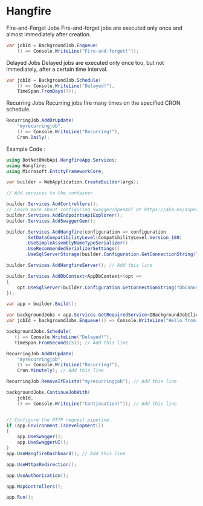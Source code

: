 # Hangfire

Fire-and-Forget Jobs
Fire-and-forget jobs are executed only once and almost immediately after creation.

```csharp
var jobId = BackgroundJob.Enqueue(
    () => Console.WriteLine("Fire-and-forget!"));
```

Delayed Jobs
Delayed jobs are executed only once too, but not immediately, after a certain time interval.

```csharp
var jobId = BackgroundJob.Schedule(
    () => Console.WriteLine("Delayed!"),
    TimeSpan.FromDays(7));
```

Recurring Jobs
Recurring jobs fire many times on the specified CRON schedule.


```csharp
RecurringJob.AddOrUpdate(
    "myrecurringjob",
    () => Console.WriteLine("Recurring!"),
    Cron.Daily);
```

Example Code : 
```csharp
using DotNet8WebApi.HangfireApp.Services;
using Hangfire;
using Microsoft.EntityFrameworkCore;

var builder = WebApplication.CreateBuilder(args);

// Add services to the container.

builder.Services.AddControllers();
// Learn more about configuring Swagger/OpenAPI at https://aka.ms/aspnetcore/swashbuckle
builder.Services.AddEndpointsApiExplorer();
builder.Services.AddSwaggerGen();

builder.Services.AddHangfire(configuration => configuration
       .SetDataCompatibilityLevel(CompatibilityLevel.Version_180)
       .UseSimpleAssemblyNameTypeSerializer()
       .UseRecommendedSerializerSettings()
       .UseSqlServerStorage(builder.Configuration.GetConnectionString("DbConnection"))); // Add this line

builder.Services.AddHangfireServer(); // Add this line

builder.Services.AddDbContext<AppDbContext>(opt =>
{
    opt.UseSqlServer(builder.Configuration.GetConnectionString("DbConnection"));
});

var app = builder.Build();

var backgroundJobs = app.Services.GetRequiredService<IBackgroundJobClient>(); // Add this line
var jobId = backgroundJobs.Enqueue(() => Console.WriteLine("Hello from Hangfire!")); // Add this line

backgroundJobs.Schedule(
   () => Console.WriteLine("Delayed!"),
   TimeSpan.FromSeconds(5)); // Add this line

RecurringJob.AddOrUpdate(
    "myrecurringjob",
    () => Console.WriteLine("Recurring!"),
    Cron.Minutely); // Add this line

RecurringJob.RemoveIfExists("myrecurringjob"); // Add this line

backgroundJobs.ContinueJobWith(
    jobId,
    () => Console.WriteLine("Continuation!")); // Add this line


// Configure the HTTP request pipeline.
if (app.Environment.IsDevelopment())
{
    app.UseSwagger();
    app.UseSwaggerUI();
}
app.UseHangfireDashboard(); // Add this line

app.UseHttpsRedirection();

app.UseAuthorization();

app.MapControllers();

app.Run();

```
